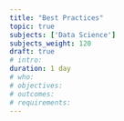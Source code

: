 ```yaml
---
title: "Best Practices"
topic: true
subjects: ['Data Science']
subjects_weight: 120
draft: true
# intro:
duration: 1 day
# who:
# objectives:
# outcomes:
# requirements:
---
```


<!--
	10.1371/journal.pbio.1001745
-->